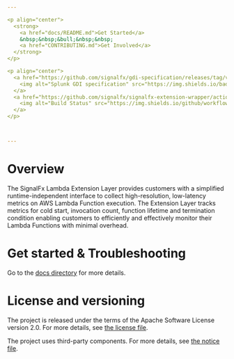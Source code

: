 ```yaml
---

<p align="center">
  <strong>
    <a href="docs/README.md">Get Started</a>
    &nbsp;&nbsp;&bull;&nbsp;&nbsp;
    <a href="CONTRIBUTING.md">Get Involved</a>
  </strong>
</p>

<p align="center">
  <a href="https://github.com/signalfx/gdi-specification/releases/tag/v1.0.0">
    <img alt="Splunk GDI specification" src="https://img.shields.io/badge/GDI-1.0.0-blueviolet?style=for-the-badge">
  </a>
  <a href="https://github.com/signalfx/signalfx-extension-wrapper/actions?query=workflow%3A%22CI+build%22">
    <img alt="Build Status" src="https://img.shields.io/github/workflow/status/signalfx/signalfx-extension-wrapper/CI%20build?style=for-the-badge">
  </a>
</p>



---
```


# Overview

The SignalFx Lambda Extension Layer provides customers with a simplified runtime-independent interface to collect high-resolution, low-latency metrics on AWS Lambda Function execution. The Extension Layer tracks metrics for cold start, invocation count, function lifetime and termination condition enabling customers to efficiently and effectively monitor their Lambda Functions with minimal overhead.

# Get started & Troubleshooting

Go to the [docs directory](docs) for more details.

# License and versioning

The project is released under the terms of the Apache Software License version 2.0. For more details, see [the license file](./LICENSE).

The project uses third-party components. For more details, see [the notice file](./NOTICE).
